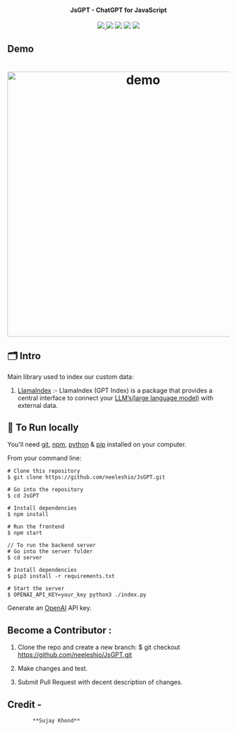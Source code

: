 </h1>
<h4 align="center">JsGPT - ChatGPT for JavaScript</h4>
<div align="center">
  <a href="https://jsgpt.vercel.app"><img src="https://img.shields.io/badge/host-vercel-success">
  <a href="https://github.com/neeleshio/JsGPT/tree/master/server"><img src="https://img.shields.io/badge/flask-server-blueviolet"><a/>
  <img src="https://img.shields.io/badge/contributions-welcome-orange.svg">
  <img src="https://img.shields.io/badge/license-MIT-blue.svg">
  <img src="https://visitor-badge.laobi.icu/badge?page_id=JsGPT-badge">
</div>

## Demo

<h1 align="center">
  <img src="https://user-images.githubusercontent.com/56342160/237042867-ce01ce6a-4414-4f9c-bace-0849f3516010.gif" alt="demo" width="600">
</h1>
    
## 🗂️ Intro
    
Main library used to index our custom data:
1. [LlamaIndex](https://gpt-index.readthedocs.io/en/latest/) :- LlamaIndex (GPT Index) is a package that provides a central interface to connect your [LLM’s(large language model)](https://en.wikipedia.org/wiki/Large_language_model) with external data.

## 🚀 To Run locally

You'll need [git](https://git-scm.com), [npm](http://npmjs.com), [python](https://www.python.org/downloads/) & [pip](https://pypi.org/project/pip/) installed on your computer.

From your command line:

```
# Clone this repository
$ git clone https://github.com/neeleshio/JsGPT.git

# Go into the repository
$ cd JsGPT

# Install dependencies
$ npm install

# Run the frontend
$ npm start
    
// To run the backend server
# Go into the server folder
$ cd server
    
# Install dependencies
$ pip3 install -r requirements.txt
    
# Start the server
$ OPENAI_API_KEY=your_key python3 ./index.py
```
    
    
Generate an [OpenAI](https://platform.openai.com/account/api-keys) API key.
    

## Become a Contributor :

1. Clone the repo and create a new branch: $ git checkout https://github.com/neeleshio/JsGPT.git

2. Make changes and test.

3. Submit Pull Request with decent description of changes.

## Credit -
            **Sujay Khond**
